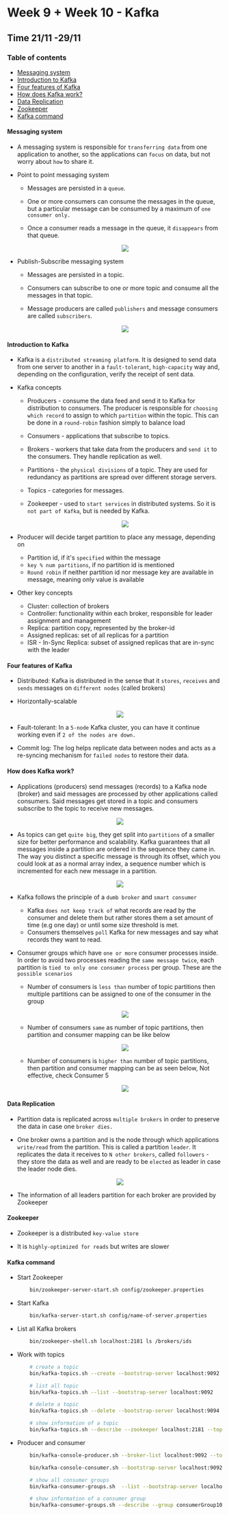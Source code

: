 <h1> Week 9 + Week 10 - Kafka </h1>

<h2> Time 21/11 -29/11 </h2>

<h3> Table of contents </h3>

- [Messaging system](#messaging-system)
- [Introduction to Kafka](#introduction-to-kafka)
- [Four features of Kafka](#four-features-of-kafka)
- [How does Kafka work?](#how-does-kafka-work)
- [Data Replication](#data-replication)
- [Zookeeper](#zookeeper)
- [Kafka command](#kafka-command)

#### Messaging system

+ A messaging system is responsible for `transferring data` from one application to another, so the applications can `focus` on data, but not worry about `how` to share it.

+ Point to point messaging system
  + Messages are persisted in a `queue`. 
  + One or more consumers can consume the messages in the queue, but a particular message can be consumed by a maximum of `one consumer only.` 
  + Once a consumer reads a message in the queue, it `disappears` from that queue.

    <div align="center">
        <img src="media/point_to_point_messaging_system.jpg" />
    </div>

+ Publish-Subscribe messaging system
  + Messages are persisted in a topic.
  + Consumers can subscribe to one or more topic and consume all the messages in that topic.
  + Message producers are called `publishers` and message consumers are called `subscribers`.

    <div align="center">
        <img src="media/publish_subscribe_messaging_system.jpg" />
    </div>

#### Introduction to Kafka

+ Kafka is a `distributed streaming platform`. It is designed to send data from one server to another in a `fault-tolerant`, `high-capacity` way and, depending on the configuration, verify the receipt of sent data.

+ Kafka concepts
  + Producers - consume the data feed and send it to Kafka for distribution to consumers. The producer is responsible for `choosing which record` to assign to which `partition` within the topic. This can be done in a `round-robin` fashion simply to balance load
  + Consumers - applications that subscribe to topics.
  + Brokers - workers that take data from the producers and `send it` to the consumers. They handle replication as well.
  + Partitions - the `physical divisions` of a topic. They are used for redundancy as partitions are spread over different storage servers.
  + Topics - categories for messages.
  + Zookeeper - used to `start services` in distributed systems. So it is `not part of Kafka`, but is needed by Kafka.

    <div align="center">
        <img src="media/kafka-basic-concepts.png" />
    </div>

+ Producer will decide target partition to place any message, depending on
  + Partition id, if it's `specified` within the message
  + `key % num partitions`, if no partition id is mentioned
  + `Round robin` if neither partition id nor message key are available in message, meaning only value is available

+ Other key concepts
  + Cluster: collection of brokers
  + Controller: functionality within each broker, responsible for leader assignment and management
  + Replica: partition copy, represented by the broker-id
  + Assigned replicas: set of all replicas for a partition
  + ISR - In-Sync Replica: subset of assigned replicas that are in-sync with the leader

#### Four features of Kafka

+ Distributed: Kafka is distributed in the sense that it `stores`, `receives` and `sends` messages on `different nodes` (called brokers)

+ Horizontally-scalable
    <div align="center">
        <img src="media/scale-type.png" />
    </div>

+ Fault-tolerant: In a `5-node` Kafka cluster, you can have it continue working even if `2 of the nodes are down.`

+ Commit log: The log helps replicate data between nodes and acts as a re-syncing mechanism for `failed nodes` to restore their data. 

#### How does Kafka work?

+ Applications (producers) send messages (records) to a Kafka node (broker) and said messages are processed by other applications called consumers. Said messages get stored in a topic and consumers subscribe to the topic to receive new messages.

    <div align="center">
        <img src="media/kafka-work.png" />
    </div>

+ As topics can get `quite big`, they get split into `partitions` of a smaller size for better performance and scalability. Kafka guarantees that all messages inside a partition are ordered in the sequence they came in. The way you distinct a specific message is through its offset, which you could look at as a normal array index, a sequence number which is incremented for each new message in a partition.

    <div align="center">
        <img src="media/log_anatomy.png" />
    </div>

+ Kafka follows the principle of a `dumb broker` and `smart consumer`
  + Kafka `does not keep track of` what records are read by the consumer and delete them but rather stores them a set amount of time (e.g one day) or until some size threshold is met.
  + Consumers themselves `poll` Kafka for new messages and say what records they want to read.

+ Consumer groups which have `one or more` consumer processes inside. In order to avoid two processes reading the `same message twice`, each partition is `tied to only one consumer process` per group. These are the `possible scenarios`

    + Number of consumers is `less than` number of topic partitions then multiple partitions can be assigned to one of the consumer in the group

        <div align="center">
            <img src="media/less-than.png" />
        </div>

    + Number of consumers `same` as number of topic partitions, then partition and consumer mapping can be like below

        <div align="center">
            <img src="media/same.png" />
        </div>

    + Number of consumers is `higher than` number of topic partitions, then partition and consumer mapping can be as seen below, Not effective, check Consumer 5

        <div align="center">
            <img src="media/higher.png" />
        </div>

#### Data Replication

+ Partition data is replicated across `multiple brokers` in order to preserve the data in case one `broker dies.`

+ One broker owns a partition and is the node through which applications `write/read` from the partition. This is called a partition `leader`. It replicates the data it receives to `N other brokers`, called `followers` - they store the data as well and are ready to be `elected` as leader in case the leader node dies.

    <div align="center">
        <img src="media/leader-partition.png" />
    </div>

+ The information of all leaders partition for each broker are provided by Zookeeper

#### Zookeeper

+ Zookeeper is a distributed `key-value store` 

+ It is `highly-optimized for reads` but writes are slower

#### Kafka command

+ Start Zookeeper

    ```sh
        bin/zookeeper-server-start.sh config/zookeeper.properties
    ```

+ Start Kafka

    ```sh
        bin/kafka-server-start.sh config/name-of-server.properties
    ```

+ List all Kafka brokers

    ```sh
        bin/zookeeper-shell.sh localhost:2181 ls /brokers/ids
    ```

+ Work with topics

    ```sh
        # create a topic
        bin/kafka-topics.sh --create --bootstrap-server localhost:9092 --replication-factor 3 --partitions 3 --topic name-of-topic
    ```

    ```sh
        # list all topic
        bin/kafka-topics.sh --list --bootstrap-server localhost:9092
    ```

    ```sh
        # delete a topic
        bin/kafka-topics.sh --delete --bootstrap-server localhost:9094 --topic name-of-topic
    ```

    ```sh
        # show information of a topic
        bin/kafka-topics.sh --describe --zookeeper localhost:2181 --topic name-of-topic
    ```

+ Producer and consumer

    ```sh
        bin/kafka-console-producer.sh --broker-list localhost:9092 --topic name-of-topic
    ```

    ```sh
        bin/kafka-console-consumer.sh --bootstrap-server localhost:9092 --topic name-of-topic --from-beginning
    ```

    ```sh
        # show all consumer groups
        bin/kafka-consumer-groups.sh  --list --bootstrap-server localhost:9092

        # show information of a consumer group
        bin/kafka-consumer-groups.sh --describe --group consumerGroup10 --bootstrap-server localhost:9093
    ```